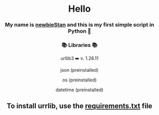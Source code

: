 <h1 align="center">Hello</h1>
<h3 align="center">My name is <a href="https://github.com/newbieStan" target="_blank">newbieStan</a> and this is my first simple script in Python 🐍</h1>

<h3 align="center">📚 Libraries 📚</h3>

<p align="center">
  urllib3 ➡️ v. 1.26.11
</p>

<p align="center">
  json (preinstalled)
</p>

<p align="center">
  os (preinstalled)
</p>

<p align="center">
  datetime (preinstalled)
</p>

<h2 align="center">To install urrlib, use the <a href="https://github.com/GrogMaster/FastBitcoinChecker/blob/main/requirements.txt" target="_blank">requirements.txt</a> file</h2>
